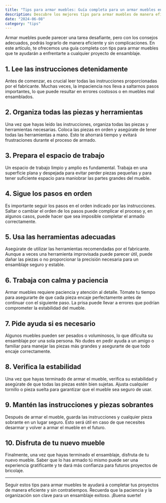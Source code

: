 ```yaml
---
title: "Tips para armar muebles: Guía completa para un armar muebles en casa"
description: Descubre los mejores tips para armar muebles de manera eficiente y sin complicaciones. Sigue nuestra guía completa para un ensamblaje perfecto y disfruta de tus nuevos muebles.
date: "2024-06-08"
category: "tips"
---
```


Armar muebles puede parecer una tarea desafiante, pero con los consejos adecuados, podrás lograrlo de manera eficiente y sin complicaciones. En este artículo, te ofrecemos una guía completa con tips para armar muebles que te ayudarán a enfrentarte a cualquier proyecto de ensamblaje. 

## 1. Lee las instrucciones detenidamente

Antes de comenzar, es crucial leer todas las instrucciones proporcionadas por el fabricante. Muchas veces, la impaciencia nos lleva a saltarnos pasos importantes, lo que puede resultar en errores costosos o en muebles mal ensamblados.

## 2. Organiza todas las piezas y herramientas

Una vez que hayas leído las instrucciones, organiza todas las piezas y herramientas necesarias. Coloca las piezas en orden y asegúrate de tener todas las herramientas a mano. Esto te ahorrará tiempo y evitará frustraciones durante el proceso de armado.

## 3. Prepara el espacio de trabajo

Un espacio de trabajo limpio y amplio es fundamental. Trabaja en una superficie plana y despejada para evitar perder piezas pequeñas y para tener suficiente espacio para maniobrar las partes grandes del mueble.

## 4. Sigue los pasos en orden

Es importante seguir los pasos en el orden indicado por las instrucciones. Saltar o cambiar el orden de los pasos puede complicar el proceso y, en algunos casos, puede hacer que sea imposible completar el armado correctamente.

## 5. Usa las herramientas adecuadas

Asegúrate de utilizar las herramientas recomendadas por el fabricante. Aunque a veces una herramienta improvisada puede parecer útil, puede dañar las piezas o no proporcionar la precisión necesaria para un ensamblaje seguro y estable.

## 6. Trabaja con calma y paciencia

Armar muebles requiere paciencia y atención al detalle. Tómate tu tiempo para asegurarte de que cada pieza encaje perfectamente antes de continuar con el siguiente paso. La prisa puede llevar a errores que podrían comprometer la estabilidad del mueble.

## 7. Pide ayuda si es necesario

Algunos muebles pueden ser pesados o voluminosos, lo que dificulta su ensamblaje por una sola persona. No dudes en pedir ayuda a un amigo o familiar para manejar las piezas más grandes y asegurarte de que todo encaje correctamente.

## 8. Verifica la estabilidad

Una vez que hayas terminado de armar el mueble, verifica su estabilidad y asegúrate de que todas las piezas estén bien sujetas. Ajusta cualquier tornillo o pieza suelta para garantizar que el mueble sea seguro de usar.

## 9. Mantén las instrucciones y piezas sobrantes

Después de armar el mueble, guarda las instrucciones y cualquier pieza sobrante en un lugar seguro. Esto será útil en caso de que necesites desarmar y volver a armar el mueble en el futuro.

## 10. Disfruta de tu nuevo mueble

Finalmente, una vez que hayas terminado el ensamblaje, disfruta de tu nuevo mueble. Saber que lo has armado tú mismo puede ser una experiencia gratificante y te dará más confianza para futuros proyectos de bricolaje.

---

Seguir estos tips para armar muebles te ayudará a completar tus proyectos de manera eficiente y sin contratiempos. Recuerda que la paciencia y la organización son clave para un ensamblaje exitoso. ¡Buena suerte!